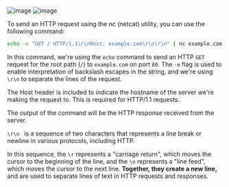 ![image](https://user-images.githubusercontent.com/72671239/219560619-aabd2ceb-4d27-45ae-9fbf-14e058e53afb.png)
![image](https://user-images.githubusercontent.com/72671239/219560844-2815615f-2484-48c4-9eb9-98eb0882bc1e.png)

To send an HTTP request using the nc (netcat) utility, you can use the following command:

```bash
echo -e "GET / HTTP/1.1\r\nHost: example.com\r\n\r\n" | nc example.com 80
```
In this command, we're using the `echo` command to send an HTTP `GET` request for the root path (`/`) to `example.com` on port `80`. The `-e` flag is used to enable interpretation of backslash escapes in the string, and we're using `\r\n` to separate the lines of the request.

The Host header is included to indicate the hostname of the server we're making the request to. This is required for HTTP/1.1 requests.

The output of the command will be the HTTP response received from the server.

`\r\n ` is a sequence of two characters that represents a line break or newline in various protocols, including HTTP.

In this sequence, the `\r` represents a "carriage return", which moves the cursor to the beginning of the line, and the `\n` represents a "line feed", which moves the cursor to the next line. **Together, they create a new line,** and are used to separate lines of text in HTTP requests and responses.




